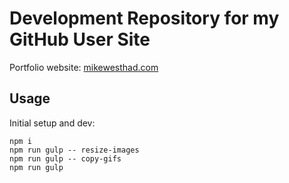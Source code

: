 # Development Repository for my GitHub User Site

Portfolio website: [mikewesthad.com](https://mikewesthad.com)

## Usage

Initial setup and dev:

```
npm i
npm run gulp -- resize-images
npm run gulp -- copy-gifs
npm run gulp
```
